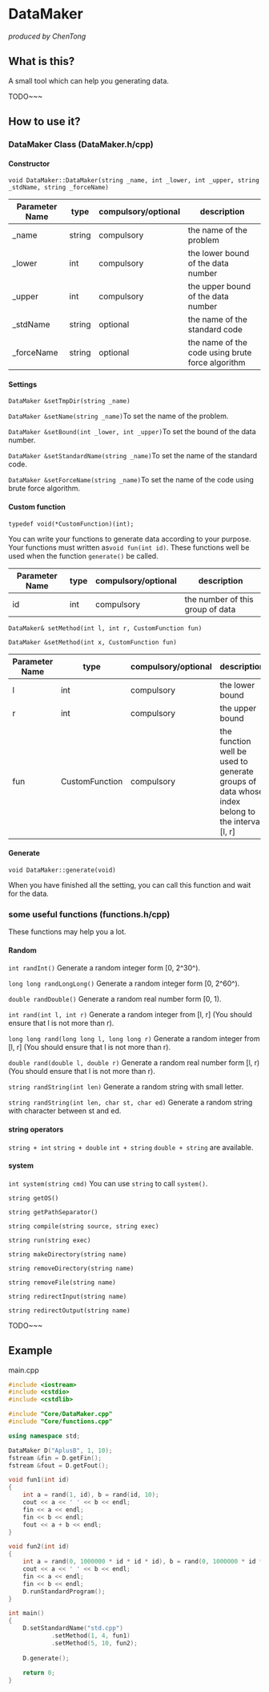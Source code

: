 # DataMaker

*produced by ChenTong*


## What is this?

A small tool which can help you generating data.

TODO~~~

## How to use it?

### DataMaker Class (DataMaker.h/cpp)

#### Constructor

`void DataMaker::DataMaker(string _name, int _lower, int _upper, string _stdName, string _forceName)`

| Parameter Name | type   | compulsory/optional | description                              |
| -------------- | ------ | ------------------- | ---------------------------------------- |
| _name          | string | compulsory          | the name of the problem                  |
| _lower         | int    | compulsory          | the lower bound of the data number       |
| _upper         | int    | compulsory          | the upper bound of the data number       |
| _stdName       | string | optional            | the name of the standard code            |
| _forceName     | string | optional            | the name of the code using brute force algorithm |

#### Settings

`DataMaker &setTmpDir(string _name)`

`DataMaker &setName(string _name)`To set the name of the problem.

`DataMaker &setBound(int _lower, int _upper)`To set the bound of the data number.

`DataMaker &setStandardName(string _name)`To set the name of the standard code.

`DataMaker &setForceName(string _name)`To set the name of the code using brute force algorithm.



#### Custom function

 `typedef void(*CustomFunction)(int);`

You can write your functions to generate data according to your purpose. Your functions must written as`void fun(int id)`. These functions well be used when the function `generate()` be called.

| Parameter Name | type | compulsory/optional | description                      |
| -------------- | ---- | ------------------- | -------------------------------- |
| id             | int  | compulsory          | the number of this group of data |



`DataMaker& setMethod(int l, int r, CustomFunction fun)`

`DataMaker &setMethod(int x, CustomFunction fun)`

| Parameter Name | type           | compulsory/optional | description                              |
| -------------- | -------------- | ------------------- | ---------------------------------------- |
| l              | int            | compulsory          | the lower bound                          |
| r              | int            | compulsory          | the upper bound                          |
| fun            | CustomFunction | compulsory          | the function well be used to generate groups of data whose index belong to the interval [l, r] |



#### Generate

`void DataMaker::generate(void)` 

When you have finished all the setting, you can call this function and wait for the data.



### some useful functions (functions.h/cpp)

These functions may help you a lot.

#### Random

`int randInt()` Generate a random integer form [0, 2^30^).

`long long randLongLong()` Generate a random integer form [0, 2^60^).

`double randDouble()` Generate a random real number form [0, 1).



`int rand(int l, int r)` Generate a random integer from [l, r] (You should ensure that l is not more than r). 

`long long rand(long long l, long long r)` Generate a random integer from [l, r] (You should ensure that l is not more than r). 

`double rand(double l, double r)` Generate a random real number form [l, r) (You should ensure that l is not more than r).



`string randString(int len)` Generate a random string with small letter.

`string randString(int len, char st, char ed)` Generate a random string with character between st and ed.



#### string operators

`string + int` `string + double` `int + string` `double + string` are available.



#### system

`int system(string cmd)` You can use `string` to call `system()`.



`string getOS()`

`string getPathSeparator()`

`string compile(string source, string exec)`

`string run(string exec)`

`string makeDirectory(string name)`

`string removeDirectory(string name)`

`string removeFile(string name)`

`string redirectInput(string name)`

`string redirectOutput(string name)`



TODO~~~


## Example

main.cpp
```c++
#include <iostream>
#include <cstdio>
#include <cstdlib>

#include "Core/DataMaker.cpp"
#include "Core/functions.cpp"

using namespace std;

DataMaker D("AplusB", 1, 10);
fstream &fin = D.getFin();
fstream &fout = D.getFout();

void fun1(int id)
{
	int a = rand(1, id), b = rand(id, 10);
	cout << a << ' ' << b << endl;
	fin << a << endl;
	fin << b << endl;
	fout << a + b << endl;
}

void fun2(int id)
{
	int a = rand(0, 1000000 * id * id * id), b = rand(0, 1000000 * id * id * id);
	cout << a << ' ' << b << endl;
	fin << a << endl;
	fin << b << endl;
	D.runStandardProgram();
}

int main()
{
	D.setStandardName("std.cpp")
			.setMethod(1, 4, fun1)
			.setMethod(5, 10, fun2);
	
	D.generate();
	
	return 0;
}
```

